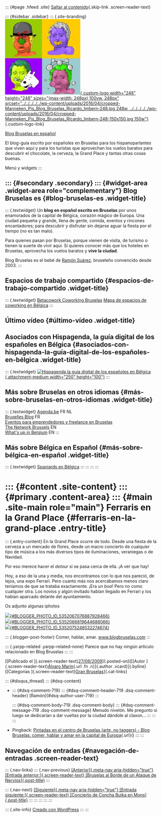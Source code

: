::: {#page .hfeed .site}
[Saltar al
contenido](../../../../../index.html?p=370#content){.skip-link
.screen-reader-text}

::: {#sidebar .sidebar}
::: {.site-branding}
[![](../../../../../wp-content/uploads/2016/04/cropped-Manneken_Pis_Blog_Bruselas_Ricardo_Imbern-248.jpg){.custom-logo
width="248" height="248" sizes="(max-width: 248px) 100vw, 248px"
srcset="../../../../../wp-content/uploads/2016/04/cropped-Manneken_Pis_Blog_Bruselas_Ricardo_Imbern-248.jpg 248w, ../../../../../wp-content/uploads/2016/04/cropped-Manneken_Pis_Blog_Bruselas_Ricardo_Imbern-248-150x150.jpg 150w"}](../../../../../index.html){.custom-logo-link}

[Blog Bruselas en español](../../../../../index.html)

El blog-guía escrito por españoles en Bruselas para los hispanoparlantes
que viven aquí y para los turistas que aprovechan los vuelos baratos
para descubrir el chocolate, la cerveza, la Grand Place y tantas otras
cosas buenas.

Menú y widgets
:::

::: {#secondary .secondary}
::: {#widget-area .widget-area role="complementary"}
Blog Bruselas es {#blog-bruselas-es .widget-title}
----------------

::: {.textwidget}
Un **blog en español escrito en Bruselas** por unos enamorados de la
capital de Bélgica, corazón mágico de Europa. Una ciudad pequeña y
grande, llena de gente, comida, eventos y rincones encantadores; para
descubrir y disfrutar sin dejarse aguar la fiesta por el tiempo (no es
tan malo).

Para quienes pasan por Bruselas, porque vienen de visita, de turismo o
tienen la suerte de vivir aquí. Sí quieres conocer más que los hoteles
en Bruselas, aprovecha los vuelos baratos y **vive la ciudad**.

Blog Bruselas es el bebé de [Ramón Suárez](http://www.ramonsuarez.com),
bruseleño convencido desde 2003.
:::

Espacios de trabajo compartido {#espacios-de-trabajo-compartido .widget-title}
------------------------------

::: {.textwidget}
[Betacowork Coworking Bruselas](http://www.betacowork.com) [Mapa de
espacios de coworking en Bélgica](http://coworkingbelgium.com)
:::

Último vídeo {#último-vídeo .widget-title}
------------

Asociados con Hispagenda, la guía digital de los españoles en Bélgica {#asociados-con-hispagenda-la-guía-digital-de-los-españoles-en-bélgica .widget-title}
---------------------------------------------------------------------

::: {.textwidget}
[![Hispagenda,la guía digital de los españoles en
Bélgica](../../../../../wp-content/uploads/2010/04/Hispagenda-250px.gif "Hispagenda, la guía digital de los españoles en Bélgica"){.attachment-medium
width="250" height="100"}](http://www.hispagenda.com)
:::

Más sobre Bruselas en otros idiomas {#más-sobre-bruselas-en-otros-idiomas .widget-title}
-----------------------------------

::: {.textwidget}
[Agenda.be](http://www.agenda.be) FR NL\
[Bruxelles Blog](http://www.bxlblog.be/) FR\
[Eventos para emprendedores y freelance en
Bruselas](http://www.betacowork.com/events/)\
[The Network
Brussels](http://groups.yahoo.com/group/TheNetworkBrussels/) EN\
[What\'s up in Belgium](http://www.whatsupin.be/) EN
:::

Más sobre Bélgica en Español {#más-sobre-bélgica-en-español .widget-title}
----------------------------

::: {.textwidget}
[Spaniards en Bélgica](http://www.spaniards.es/paises/belgica)
:::
:::
:::
:::

::: {#content .site-content}
::: {#primary .content-area}
::: {#main .site-main role="main"}
Ferraris en la Grand Place {#ferraris-en-la-grand-place .entry-title}
==========================

::: {.entry-content}
En la Grand Place ocurre de todo. Desde una fiesta de la cerveza a un
mercado de flores, desde un macro concierto de cualquier tipo de música
a los más diversos tipos de iluminaciones, veraniegas o de Navidad.

<div>

Por eso merece hacer el *detour* si se pasa cerca de ella. ¡A ver que
hay!

</div>

<div>

Hoy, a eso de la una y media, nos encontramos con lo que nos pareció, de
lejos, una expo Ferrari. Pero cuanto más nos acercábamos menos claro
teníamos de que se trataba exactamente. ¡Era un *boa*! Pero no como
cualquier otra. Los novios y algún invitado habían llegado en Ferrari y
los habían aparcado delante del ayuntamiento.

</div>

<div>

Os adjunto algunas iphotos

</div>

<div>

[![](http://2.bp.blogspot.com/_vpP8GyPpgz0/SkZcpmP33pI/AAAAAAAACP4/_W33ybLl9eQ/s320/IMG_0113.jpg){#BLOGGER_PHOTO_ID_5352067076887928466}](http://2.bp.blogspot.com/_vpP8GyPpgz0/SkZcpmP33pI/AAAAAAAACP4/_W33ybLl9eQ/s1600-h/IMG_0113.jpg)\
[![](http://2.bp.blogspot.com/_vpP8GyPpgz0/SkZcan8ThsI/AAAAAAAACPw/eCO2j4QZG1o/s320/IMG_0108.JPG){#BLOGGER_PHOTO_ID_5352066819644688066}](http://2.bp.blogspot.com/_vpP8GyPpgz0/SkZcan8ThsI/AAAAAAAACPw/eCO2j4QZG1o/s1600-h/IMG_0108.JPG)\
[![](http://2.bp.blogspot.com/_vpP8GyPpgz0/SkZkFP_tPfI/AAAAAAAACQI/AV2fr0LM1a8/s320/IMG_0111.JPG){#BLOGGER_PHOTO_ID_5352075248532274674}](http://2.bp.blogspot.com/_vpP8GyPpgz0/SkZkFP_tPfI/AAAAAAAACQI/AV2fr0LM1a8/s1600-h/IMG_0111.JPG)

</div>

::: {.blogger-post-footer}
Comer, hablar, amar. www.blogbruselas.com
:::

::: {.yarpp-related .yarpp-related-none}
Parece que no hay ningún artículo relacionado en Blog Bruselas
:::
:::

[[Publicado el
]{.screen-reader-text}[27/06/2009](../../../../../index.html?p=370)]{.posted-on}[[[Autor
]{.screen-reader-text}[Álvaro
Marín](../../../../../index.html?author=4){.url .fn .n}]{.author
.vcard}]{.byline}[[Categorías ]{.screen-reader-text}[Gran
Bruselas](../../../../category/gran-bruselas/index.html)]{.cat-links}

::: {#disqus_thread}
::: {#dsq-content}
-   ::: {#dsq-comment-719}
    ::: {#dsq-comment-header-719 .dsq-comment-header}
    [Ramón]{#dsq-author-user-719}
    :::

    ::: {#dsq-comment-body-719 .dsq-comment-body}
    ::: {#dsq-comment-message-719 .dsq-comment-message}
    Menudo nivelón. Me pregunto si luego se dedicarían a dar vueltas por
    la ciudad dándole al claxon...
    :::
    :::
    :::

-   Pingback: [Pintadas en el centro de Bruselas (arte, no taggers) -
    Blog Bruselas: comer, hablar y amar en la capital de
    Europa](http://www.blogbruselas.com/2009/07/pintadas-en-el-centro-de-bruselas-arte.html){.url}()
:::
:::

Navegación de entradas {#navegación-de-entradas .screen-reader-text}
----------------------

::: {.nav-links}
::: {.nav-previous}
[[Anterior]{.meta-nav aria-hidden="true"} [Entrada
anterior:]{.screen-reader-text} [Bruselas al Borde de un Ataque de
Nervios]{.post-title}](../../../../../index.html?p=369)
:::

::: {.nav-next}
[[Siguiente]{.meta-nav aria-hidden="true"} [Entrada
siguiente:]{.screen-reader-text} [Concierto de Concha Buika en
Mons]{.post-title}](../../../../../index.html?p=371)
:::
:::
:::
:::
:::

::: {.site-info}
[Creado con WordPress](https://es.wordpress.org/)
:::
:::
